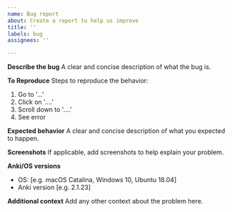 ```yaml
---
name: Bug report
about: Create a report to help us improve
title: ''
labels: bug
assignees: ''

---
```


**Describe the bug**
A clear and concise description of what the bug is.

**To Reproduce**
Steps to reproduce the behavior:
1. Go to '...'
2. Click on '....'
3. Scroll down to '....'
4. See error

**Expected behavior**
A clear and concise description of what you expected to happen.

**Screenshots**
If applicable, add screenshots to help explain your problem.

**Anki/OS versions**
 - OS: [e.g. macOS Catalina, Windows 10, Ubuntu 18.04]
 - Anki version [e.g. 2.1.23]

**Additional context**
Add any other context about the problem here.
